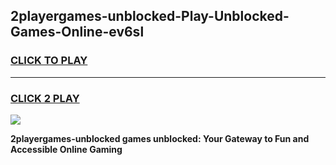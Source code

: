 
## 2playergames-unblocked-Play-Unblocked-Games-Online-ev6sl
<h3>
<a href="https://premium76.site?title=2playergames-unblocked&ref=25A">CLICK TO PLAY</a></h3>
<hr>

<h3>
<a href="https://premium76.site?title=2playergames-unblocked&ref=25A">CLICK 2 PLAY</a>
  
</h3>

<a href="https://premium76.site?title=2playergames-unblocked&ref=25A"><img src="https://clearcache.store/games.png"></a>


**2playergames-unblocked games unblocked: Your Gateway to Fun and Accessible Online Gaming**
